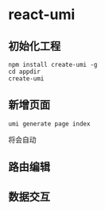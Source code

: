 # react-umi

## 初始化工程
```
npm install create-umi -g
cd appdir
create-umi
```

## 新增页面
```
umi generate page index
```

将会自动

## 路由编辑

## 数据交互



